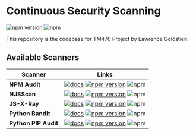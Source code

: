 # Continuous Security Scanning

[![npm version](https://badge.fury.io/js/@continuous-security%2Fapplication.svg)](https://badge.fury.io/js/@continuous-security%2Fapplication) ![npm](https://img.shields.io/npm/dw/@continuous-security/application)

This repository is the codebase for TM470 Project by Lawrence Goldstien

## Available Scanners

| Scanner              | Links                                                                                                                                                                                                                                                                                                                                                                 |
|----------------------|-----------------------------------------------------------------------------------------------------------------------------------------------------------------------------------------------------------------------------------------------------------------------------------------------------------------------------------------------------------------------|
| **NPM Audit**        | [![docs](https://img.shields.io/badge/documentation-✔-brightgreen)](scanners/npm-audit/README.md) [![npm version](https://badge.fury.io/js/@continuous-security%2Fscanner-npm-audit.svg)](https://badge.fury.io/js/@continuous-security%2Fscanner-npm-audit) ![npm](https://img.shields.io/npm/dw/@continuous-security/scanner-npm-audit)                             |
| **NJSScan**          | [![docs](https://img.shields.io/badge/documentation-✔-brightgreen)](scanners/njsscan/README.md) [![npm version](https://badge.fury.io/js/@continuous-security%2Fscanner-njsscan.svg)](https://badge.fury.io/js/@continuous-security%2Fscanner-njsscan) ![npm](https://img.shields.io/npm/dw/@continuous-security/scanner-njsscan)                                     |
| **JS-X-Ray**         | [![docs](https://img.shields.io/badge/documentation-✔-brightgreen)](scanners/js-x-ray/README.md) [![npm version](https://badge.fury.io/js/@continuous-security%2Fscanner-js-x-ray.svg)](https://badge.fury.io/js/@continuous-security%2Fscanner-js-x-ray) ![npm](https://img.shields.io/npm/dw/@continuous-security/scanner-js-x-ray)                                 |
| **Python Bandit**    | [![docs](https://img.shields.io/badge/documentation-✔-brightgreen)](scanners/python-bandit/README.md) [![npm version](https://badge.fury.io/js/@continuous-security%2Fscanner-python-bandit.svg)](https://badge.fury.io/js/@continuous-security%2Fscanner-python-bandit) ![npm](https://img.shields.io/npm/dw/@continuous-security/scanner-python-bandit)             |
| **Python PIP Audit** | [![docs](https://img.shields.io/badge/documentation-✔-brightgreen)](scanners/python-pip-audit/README.md) [![npm version](https://badge.fury.io/js/@continuous-security%2Fscanner-python-pip-audit.svg)](https://badge.fury.io/js/@continuous-security%2Fscanner-python-pip-audit) ![npm](https://img.shields.io/npm/dw/@continuous-security/scanner-python-pip-audit) |
